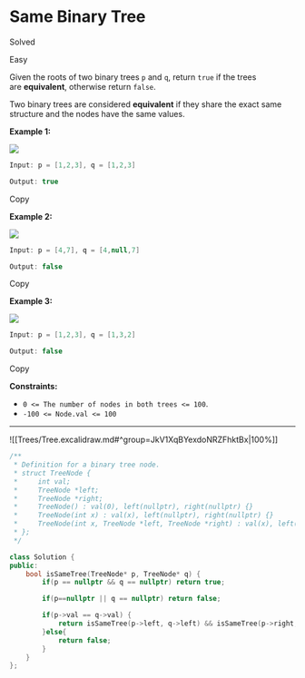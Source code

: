 # Same Binary Tree

Solved 

Easy

Given the roots of two binary trees `p` and `q`, return `true` if the trees are **equivalent**, otherwise return `false`.

Two binary trees are considered **equivalent** if they share the exact same structure and the nodes have the same values.

**Example 1:**

![](https://imagedelivery.net/CLfkmk9Wzy8_9HRyug4EVA/e78fc10c-4692-471f-5261-61e9be4f3a00/public)

```java
Input: p = [1,2,3], q = [1,2,3]

Output: true
```

Copy

**Example 2:**

![](https://imagedelivery.net/CLfkmk9Wzy8_9HRyug4EVA/0b0ee764-c643-46ff-cb3f-86ce8b58ab00/public)

```java
Input: p = [4,7], q = [4,null,7]

Output: false
```

Copy

**Example 3:**

![](https://imagedelivery.net/CLfkmk9Wzy8_9HRyug4EVA/4d811f95-0488-490b-1f4f-fc5489df0f00/public)

```java
Input: p = [1,2,3], q = [1,3,2]

Output: false
```

Copy

**Constraints:**

- `0 <= The number of nodes in both trees <= 100`.
- `-100 <= Node.val <= 100`

---

![[Trees/Tree.excalidraw.md#^group=JkV1XqBYexdoNRZFhktBx|100%]]


```cpp
/**
 * Definition for a binary tree node.
 * struct TreeNode {
 *     int val;
 *     TreeNode *left;
 *     TreeNode *right;
 *     TreeNode() : val(0), left(nullptr), right(nullptr) {}
 *     TreeNode(int x) : val(x), left(nullptr), right(nullptr) {}
 *     TreeNode(int x, TreeNode *left, TreeNode *right) : val(x), left(left), right(right) {}
 * };
 */

class Solution {
public:
    bool isSameTree(TreeNode* p, TreeNode* q) {
        if(p == nullptr && q == nullptr) return true;

        if(p==nullptr || q == nullptr) return false;

        if(p->val == q->val) {
            return isSameTree(p->left, q->left) && isSameTree(p->right, q->right);
        }else{
            return false;
        }
    }
};
```